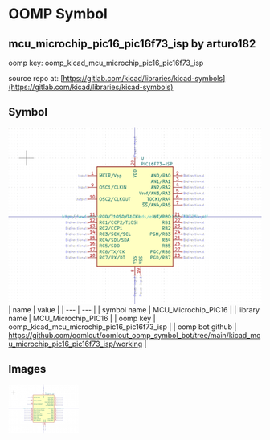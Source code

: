 # OOMP Symbol  
## mcu_microchip_pic16_pic16f73_isp  by arturo182  
  
oomp key: oomp_kicad_mcu_microchip_pic16_pic16f73_isp  
  
source repo at: [https://gitlab.com/kicad/libraries/kicad-symbols](https://gitlab.com/kicad/libraries/kicad-symbols)  
## Symbol  
  
[![working.png](working_600.png)](working.png)  
| name | value | 
| --- | --- | 
| symbol name | MCU_Microchip_PIC16 | 
| library name | MCU_Microchip_PIC16 | 
| oomp key | oomp_kicad_mcu_microchip_pic16_pic16f73_isp | 
| oomp bot github | https://github.com/oomlout/oomlout_oomp_symbol_bot/tree/main/kicad_mcu_microchip_pic16_pic16f73_isp/working | 
## Images  
  
[![working.png](working_140.png)](working.png)  
